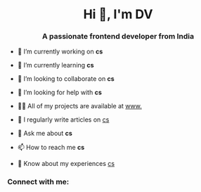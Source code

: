 <h1 align="center">Hi 👋, I'm DV</h1>
<h3 align="center">A passionate frontend developer from India</h3>

- 🔭 I’m currently working on **cs**

- 🌱 I’m currently learning **cs**

- 👯 I’m looking to collaborate on **cs**

- 🤝 I’m looking for help with **cs**

- 👨‍💻 All of my projects are available at [www.](www.)

- 📝 I regularly write articles on [cs](cs)

- 💬 Ask me about **cs**

- 📫 How to reach me **cs**

- 📄 Know about my experiences [cs](cs)

<h3 align="left">Connect with me:</h3>
<p align="left">
</p>
